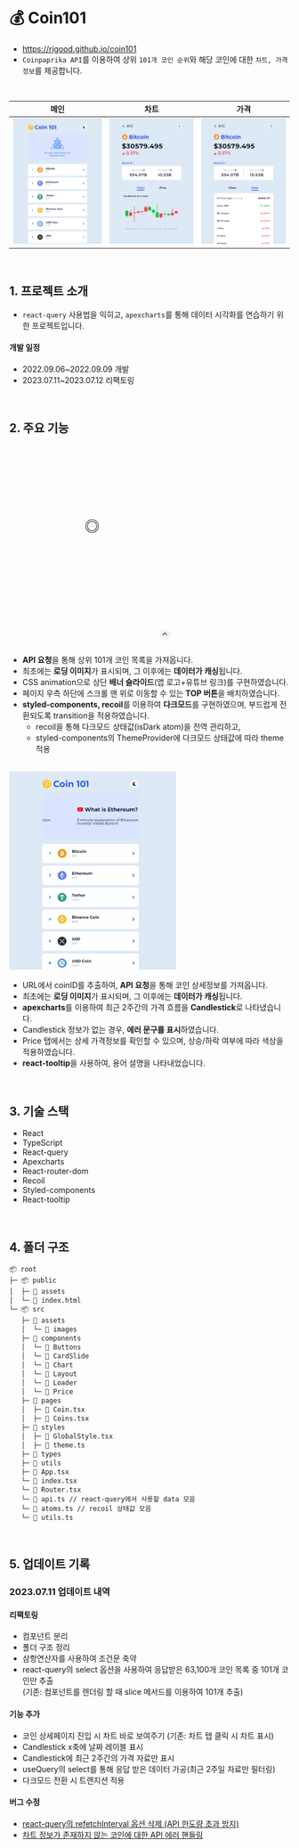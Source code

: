 # 💰 Coin101

- https://rigood.github.io/coin101
- `Coinpaprika API`를 이용하여 상위 `101개 코인 순위`와 해당 코인에 대한 `차트, 가격 정보`를 제공합니다.

<br>

|                     메인                      |                         차트                         |                         가격                         |
| :-------------------------------------------: | :--------------------------------------------------: | :--------------------------------------------------: |
| <img src="readme/main.png" alt="메인페이지"/> | <img src="readme/chart.png" alt="상세페이지(차트)"/> | <img src="readme/price.png" alt="상세페이지(가격)"/> |

<br>

## 1. 프로젝트 소개

- `react-query` 사용법을 익히고, `apexcharts`를 통해 데이터 시각화를 연습하기 위한 프로젝트입니다.

#### 개발 일정

- 2022.09.06~2022.09.09 개발
- 2023.07.11~2023.07.12 리팩토링

<br>

## 2. 주요 기능

<img src="readme/메인화면.gif" width="300"/>

- **API 요청**을 통해 상위 101개 코인 목록을 가져옵니다.
- 최초에는 **로딩 이미지**가 표시되며, 그 이후에는 **데이터가 캐싱**됩니다.
- CSS animation으로 상단 **배너 슬라이드**(앱 로고+유튜브 링크)를 구현하였습니다.
- 페이지 우측 하단에 스크롤 맨 위로 이동할 수 있는 **TOP 버튼**을 배치하였습니다.
- **styled-components, recoil**를 이용하여 **다크모드**를 구현하였으며, 부드럽게 전환되도록 transition을 적용하였습니다.
  - recoil을 통해 다크모드 상태값(isDark atom)을 전역 관리하고,
  - styled-components의 ThemeProvider에 다크모드 상태값에 따라 theme 적용

<br>

<img src="readme/코인상세화면.gif" width="300"/>

- URL에서 coinID를 추출하여, **API 요청**을 통해 코인 상세정보를 가져옵니다.
- 최초에는 **로딩 이미지**가 표시되며, 그 이후에는 **데이터가 캐싱**됩니다.
- **apexcharts**를 이용하여 최근 2주간의 가격 흐름을 **Candlestick**로 나타냈습니다.
- Candlestick 정보가 없는 경우, **에러 문구를 표시**하였습니다.
- Price 탭에서는 상세 가격정보를 확인할 수 있으며, 상승/하락 여부에 따라 색상을 적용하였습니다.
- **react-tooltip**을 사용하여, 용어 설명을 나타내었습니다.

<br>

## 3. 기술 스택

- React
- TypeScript
- React-query
- Apexcharts
- React-router-dom
- Recoil
- Styled-components
- React-tooltip

<br>

## 4. 폴더 구조

```
📦 root
├─ 📦 public
│  ├─ 📂 assets
│  └─ 📜 index.html
└─ 📦 src
   ├─ 📂 assets
   │  └─ 📂 images
   ├─ 📂 components
   │  └─ 📂 Buttons
   │  └─ 📂 CardSlide
   │  └─ 📂 Chart
   │  └─ 📂 Layout
   │  └─ 📂 Loader
   │  └─ 📂 Price
   ├─ 📂 pages
   │  ├─ 📜 Coin.tsx
   │  ├─ 📜 Coins.tsx
   ├─ 📂 styles
   │  ├─ 📜 GlobalStyle.tsx
   │  ├─ 📜 theme.ts
   ├─ 📂 types
   ├─ 📂 utils
   ├─ 📜 App.tsx
   └─ 📜 index.tsx
   └─ 📜 Router.tsx
   └─ 📜 api.ts // react-query에서 사용할 data 모음
   └─ 📜 atoms.ts // recoil 상태값 모음
   └─ 📜 utils.ts
```

<br>

## 5. 업데이트 기록

### 2023.07.11 업데이트 내역

#### 리팩토링

- 컴포넌트 분리
- 폴더 구조 정리
- 삼항연산자를 사용하여 조건문 축약
- react-query의 select 옵션을 사용하여 응답받은 63,100개 코인 목록 중 101개 코인만 추출  
  (기존: 컴포넌트를 렌더링 할 때 slice 메서드를 이용하여 101개 추출)

#### 기능 추가

- 코인 상세페이지 진입 시 차트 바로 보여주기 (기존: 차트 탭 클릭 시 차트 표시)
- Candlestick x축에 날짜 레이블 표시
- Candlestick에 최근 2주간의 가격 자료만 표시
- useQuery의 select를 통해 응답 받은 데이터 가공(최근 2주일 자료만 필터링)
- 다크모드 전환 시 트랜지션 적용

#### 버그 수정

- [react-query의 refetchInterval 옵션 삭제 (API 한도량 초과 방지)](https://github.com/rigood/coin101/issues/1)
- [차트 정보가 존재하지 않는 코인에 대한 API 에러 핸들링](https://github.com/rigood/coin101/issues/2)
